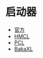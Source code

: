 # 启动器

- [官方](https://www.minecraft.net/download)
- [HMCL](https://hmcl.huangyuhui.net/)
- [PCL](https://afdian.com/p/0164034c016c11ebafcb52540025c377)
- [BakaXL](https://www.bakaxl.com/)
